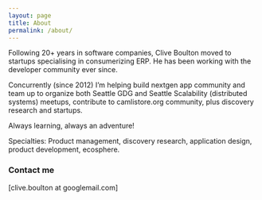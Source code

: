 ```yaml
---
layout: page
title: About
permalink: /about/
---
```

Following 20+ years in software companies, Clive Boulton moved to startups specialising in consumerizing ERP. He has been working with the developer community ever since.

Concurrently (since 2012) I’m helping build nextgen app community and team up to organize both Seattle GDG and Seattle Scalability (distributed systems) meetups, contribute to camlistore.org community, plus discovery research and startups.

Always learning, always an adventure!

Specialties: 
Product management, discovery research, application design, product development, ecosphere. 

### Contact me

[clive.boulton at googlemail.com]
